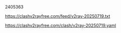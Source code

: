 2405363

https://clashv2rayfree.com/feed/v2ray-20250719.txt

https://clashv2rayfree.com/clash/v2ray-20250719.yaml